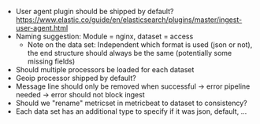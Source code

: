 * User agent plugin should be shipped by default? https://www.elastic.co/guide/en/elasticsearch/plugins/master/ingest-user-agent.html
* Naming suggestion: Module = nginx, dataset = access
    * Note on the data set: Independent which format is used (json or not), the end structure should always be the same (potentially some missing fields)
* Should multiple processors be loaded for each dataset
* Geoip processor shipped by default?
* Message line should only be removed when successful -> error pipeline needed -> error should not block ingest
* Should we "rename" metricset in metricbeat to dataset to consistency?
* Each data set has an additional type to specify if it was json, default, ...
